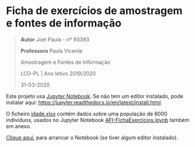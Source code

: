 # Ficha de exercícios de amostragem e fontes de informação

>**Autor** Joel Paula - nº 93393
>
>**Professora** Paula Vicente
>
>Amostragem e Fontes de Informação
>
>LCD-PL | Ano letivo 2019/2020
>
>31-03-2020

Este projeto usa [Jupyter Notebook](https://jupyter.org/). Se não tem um editor instalado, pode instalar aqui: <https://jupyter.readthedocs.io/en/latest/install.html>.

O ficheiro [idade.xlsx](idade.xlsx) contém dados sobre uma população de 6000 indivíduos, usados no Jupyter Notebook [AFI-FichaExercicios.ipynb](AFI-FichaExercicios.ipynb) também em anexo.

[Clique aqui](AFI-FichaExercicios.ipynb), para arrancar o Notebook (se tiver algum editor instalado).